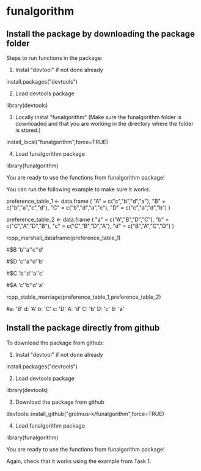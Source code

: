 # funalgorithm

## Install the package by downloading the package folder

Steps to run functions in the package:

1. Instal "devtool" if not done already

  install.packages("devtools")
  
2. Load devtools package

  library(devtools)
  
3. Locally instal "funalgorithm" (Make sure the funalgorithm folder is downloaded and that you are working in the directory where the folder is stored.)

  install_local("funalgorithm",force=TRUE)

4. Load funalgorithm package

  library(funalgorithm)

You are ready to use the functions from funalgorithm package!

You can run the following example to make sure it works.

preference_table_1 <- data.frame (
"A" = c("c","b","d","a"),
"B" = c("b","a","c","d"),
"C" = c("b","d","a","c"),
"D" = c("c","a","d","b")
)

preference_table_2 <- data.frame (
"a" = c("A","B","D","C"),
"b" = c("C","A","D","B"),
"c" = c("C","B","D","A"),
"d" = c("B","A","C","D")
)


rcpp_marshall_dataframe(preference_table_1)

#$B        'b''a''c''d'

#$D        'c''a''d''b'

#$C        'b''d''a''c'

#$A        'c''b''d''a'

rcpp_stable_marriage(preference_table_1,preference_table_2)

#a:   'B' d:   'A' b:   'C' c:   'D' A:   'd' C:   'b' D:   'c' B:   'a'

## Install the package directly from github

To download the package from github:
1. Instal "devtool" if not done already

  install.packages("devtools")
  
2. Load devtools package

  library(devtools)

3. Download the package from github

  devtools::install_github("grolmus-k/funalgorithm",force=TRUE)
  
4. Load funalgorithm package

  library(funalgorithm)

You are ready to use the functions from funalgorithm package!

Again, check that it works using the example from Task 1.

